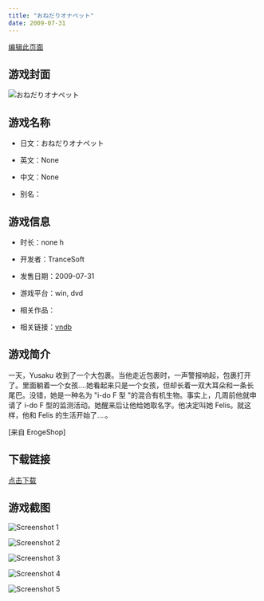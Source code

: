 ```yaml
---
title: "おねだりオナペット"
date: 2009-07-31
---
```

[编辑此页面](https://github.com/ACG-3/ADV3-source/blob/main/source/_posts/games/%E3%81%84%E3%81%9F%E3%81%A0%E3%81%8D%EF%BC%81%E5%A8%98%E5%A8%98%E3%83%81%E3%83%A3%E3%82%A4%E3%83%8A.md)

## 游戏封面

![おねだりオナペット](https%3A//pan.timero.xyz/onedrive/img_lib_001/%E3%81%84%E3%81%9F%E3%81%A0%E3%81%8D%EF%BC%81%E5%A8%98%E5%A8%98%E3%83%81%E3%83%A3%E3%82%A4%E3%83%8A_cover.avif)


## 游戏名称

- 日文：おねだりオナペット
- 英文：None
- 中文：None

- 别名：


## 游戏信息

- 时长：none h
- 开发者：TranceSoft
- 发售日期：2009-07-31
- 游戏平台：win, dvd
- 相关作品：

- 相关链接：[vndb](https://vndb.org/v2213)


## 游戏简介

一天，Yusaku 收到了一个大包裹。当他走近包裹时，一声警报响起，包裹打开了。里面躺着一个女孩....她看起来只是一个女孩，但却长着一双大耳朵和一条长尾巴。没错，她是一种名为 "i-do F 型 "的混合有机生物。事实上，几周前他就申请了 i-do F 型的监测活动。她醒来后让他给她取名字。他决定叫她 Felis。就这样，他和 Felis 的生活开始了....。

[来自 ErogeShop]


## 下载链接

[点击下载](https://pan.timero.xyz/onedrive/adv_lib_001/%E3%81%84%E3%81%9F%E3%81%A0%E3%81%8D%EF%BC%81%E5%A8%98%E5%A8%98%E3%83%81%E3%83%A3%E3%82%A4%E3%83%8A)


## 游戏截图


![Screenshot 1](https%3A//pan.timero.xyz/onedrive/img_lib_001/%E3%81%84%E3%81%9F%E3%81%A0%E3%81%8D%EF%BC%81%E5%A8%98%E5%A8%98%E3%83%81%E3%83%A3%E3%82%A4%E3%83%8A_Screenshot_1.avif)

![Screenshot 2](https%3A//pan.timero.xyz/onedrive/img_lib_001/%E3%81%84%E3%81%9F%E3%81%A0%E3%81%8D%EF%BC%81%E5%A8%98%E5%A8%98%E3%83%81%E3%83%A3%E3%82%A4%E3%83%8A_Screenshot_2.avif)

![Screenshot 3](https%3A//pan.timero.xyz/onedrive/img_lib_001/%E3%81%84%E3%81%9F%E3%81%A0%E3%81%8D%EF%BC%81%E5%A8%98%E5%A8%98%E3%83%81%E3%83%A3%E3%82%A4%E3%83%8A_Screenshot_3.avif)

![Screenshot 4](https%3A//pan.timero.xyz/onedrive/img_lib_001/%E3%81%84%E3%81%9F%E3%81%A0%E3%81%8D%EF%BC%81%E5%A8%98%E5%A8%98%E3%83%81%E3%83%A3%E3%82%A4%E3%83%8A_Screenshot_4.avif)

![Screenshot 5](https%3A//pan.timero.xyz/onedrive/img_lib_001/%E3%81%84%E3%81%9F%E3%81%A0%E3%81%8D%EF%BC%81%E5%A8%98%E5%A8%98%E3%83%81%E3%83%A3%E3%82%A4%E3%83%8A_Screenshot_5.avif)

